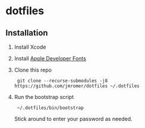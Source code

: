 dotfiles
=========

Installation
------------

1. Install Xcode

2. Install [Apple Developer Fonts][fonts]

3. Clone this repo

   ```shell
    git clone --recurse-submodules -j8 https://github.com/jmromer/dotfiles ~/.dotfiles
   ```

4. Run the bootstrap script

   ```shell
    ~/.dotfiles/bin/bootstrap
   ```

   Stick around to enter your password as needed.

[fonts]: https://developer.apple.com/fonts
